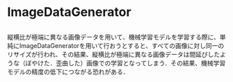 # ImageDataGenerator
<h2></h2>
<p>縦横比が極端に異なる画像データを用いて、機械学習モデルを学習する際に、単純にImageDataGeneratorを用いて行おうとすると、すべての画像に対し同一のリサイズが行われ、その結果、縦横比が極端に異なる画像データは間延びしたような（ぼやけた．歪曲した）画像での学習となってしまう．その結果、機械学習モデルの精度の低下につながる恐れがある．<br></p>
